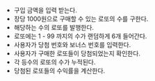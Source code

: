 - 구입 금액을 입력 받는다.
- 장당 1000원으로 구매할 수 있는 로또의 수를 구한다.
- 해당하는 수의 로또를 발행한다.
- 로또에는 1 - 99 까지의 수가 랜덤하게 6개 들어간다.
- 사용자가 당첨 번호와 보너스 번호를 입력한다.
- 사용자가 구매한 로또들이 당첨되었는지 확인한다.
- 각 등수의 로또의 수가 누적된다.
- 당첨된 로또들의 수익률을 계산한다.
